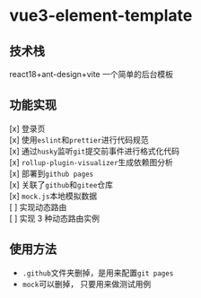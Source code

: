 # vue3-element-template

## 技术栈

react18+ant-design+vite 一个简单的后台模板

## 功能实现

[x] 登录页  
[x] 使用`eslint`和`prettier`进行代码规范  
[x] 通过`husky`监听`git`提交前事件进行格式化代码  
[x] `rollup-plugin-visualizer`生成依赖图分析  
[x] 部署到`github pages`  
[x] 关联了`github`和`gitee`仓库  
[x] `mock.js`本地模拟数据  
[ ] 实现动态路由  
[ ] 实现 3 种动态路由实例

## 使用方法

- `.github`文件夹删掉，是用来配置`git pages`
- `mock`可以删掉， 只要用来做测试用例
